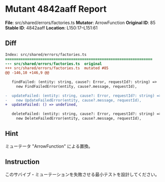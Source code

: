 # Mutant 4842aaff Report

**File**: src/shared/errors/factories.ts
**Mutator**: ArrowFunction
**Original ID**: 85
**Stable ID**: 4842aaff
**Location**: L150:17–L151:61

## Diff

```diff
Index: src/shared/errors/factories.ts
===================================================================
--- src/shared/errors/factories.ts	original
+++ src/shared/errors/factories.ts	mutated #85
@@ -146,10 +146,9 @@
 
   findFailed: (entity: string, cause?: Error, requestId?: string) =>
     new FindFailedError(entity, cause?.message, requestId),
 
-  updateFailed: (entity: string, cause?: Error, requestId?: string) =>
-    new UpdateFailedError(entity, cause?.message, requestId),
+  updateFailed: () => undefined,
 
   deleteFailed: (entity: string, cause?: Error, requestId?: string) =>
     new DeleteFailedError(entity, cause?.message, requestId),
```

## Hint

ミューテータ "ArrowFunction" による置換。

## Instruction

このサバイブ・ミューテーションを失敗させる最小テストを設計してください。